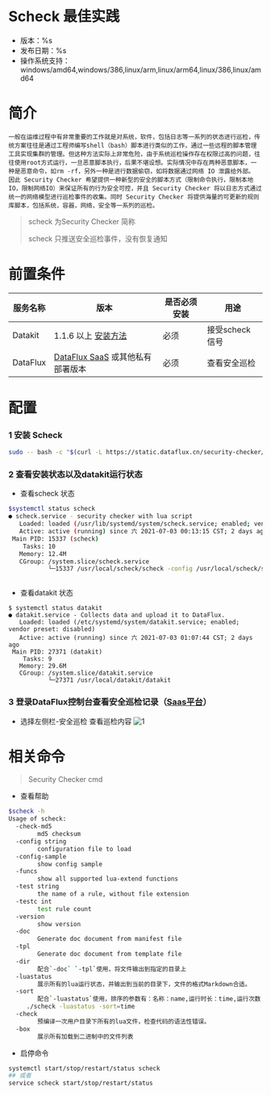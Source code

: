 # Scheck 最佳实践

- 版本：%s
- 发布日期：%s
- 操作系统支持：windows/amd64,windows/386,linux/arm,linux/arm64,linux/386,linux/amd64

# 简介

    一般在运维过程中有非常重要的工作就是对系统，软件，包括日志等一系列的状态进行巡检，传统方案往往是通过工程师编写shell（bash）脚本进行类似的工作，通过一些远程的脚本管理工具实现集群的管理。但这种方法实际上非常危险，由于系统巡检操作存在权限过高的问题，往往使用root方式运行，一旦恶意脚本执行，后果不堪设想。实际情况中存在两种恶意脚本，一种是恶意命令，如rm -rf，另外一种是进行数据偷窃，如将数据通过网络 IO 泄露给外部。 因此 Security Checker 希望提供一种新型的安全的脚本方式（限制命令执行，限制本地IO，限制网络IO）来保证所有的行为安全可控，并且 Security Checker 将以日志方式通过统一的网络模型进行巡检事件的收集。同时 Security Checker 将提供海量的可更新的规则库脚本，包括系统，容器，网络，安全等一系列的巡检。

> scheck 为Security Checker 简称
>
> scheck 只推送安全巡检事件，没有恢复通知



# 前置条件


| 服务名称 | 版本                                                         | 是否必须安装 | 用途            |
| -------- | ------------------------------------------------------------ | ------------ | --------------- |
| Datakit  | 1.1.6 以上 [安装方法](https://www.yuque.com/dataflux/datakit/datakit-install) | 必须         | 接受scheck 信号 |
| DataFlux | [DataFlux SaaS](https://dataflux.cn) 或其他私有部署版本      | 必须         | 查看安全巡检    |




# 配置

### 1 安装 Scheck

```sh
sudo -- bash -c "$(curl -L https://static.dataflux.cn/security-checker/install.sh)"
```



### 2 查看安装状态以及datakit运行状态
- 查看scheck 状态
```sh
$systemctl status scheck
● scheck.service - security checker with lua script
   Loaded: loaded (/usr/lib/systemd/system/scheck.service; enabled; vendor preset: disabled)
   Active: active (running) since 六 2021-07-03 00:13:15 CST; 2 days ago
 Main PID: 15337 (scheck)
    Tasks: 10
   Memory: 12.4M
   CGroup: /system.slice/scheck.service
           └─15337 /usr/local/scheck/scheck -config /usr/local/scheck/scheck.conf
           
```
- 查看datakit 状态
```shell
$ systemctl status datakit
● datakit.service - Collects data and upload it to DataFlux.
   Loaded: loaded (/etc/systemd/system/datakit.service; enabled; vendor preset: disabled)
   Active: active (running) since 六 2021-07-03 01:07:44 CST; 2 days ago
 Main PID: 27371 (datakit)
    Tasks: 9
   Memory: 29.6M
   CGroup: /system.slice/datakit.service
           └─27371 /usr/local/datakit/datakit
```


### 3 登录DataFlux控制台查看安全巡检记录（[Saas平台](https://dataflux.cn)）

- 选择左侧栏-安全巡检 查看巡检内容	![1](https://security-checker-prod.oss-cn-hangzhou.aliyuncs.com/img/bestpractices/2.png)





# 相关命令
> Security Checker cmd
- 查看帮助
```sh
$scheck -h
Usage of scheck:
  -check-md5
    	md5 checksum
  -config string
    	configuration file to load
  -config-sample
    	show config sample
  -funcs
    	show all supported lua-extend functions
  -test string
    	the name of a rule, without file extension
  -testc int
    	test rule count
  -version
    	show version
  -doc 
        Generate doc document from manifest file
  -tpl
        Generate doc document from template file
  -dir
        配合`-doc` `-tpl`使用，将文件输出到指定的目录上
  -luastatus
        展示所有的lua运行状态，并输出到当前的目录下，文件的格式Markdown合适。
  -sort
        配合`-luastatus`使用，排序的参数有：名称：name,运行时长：time,运行次数：count,默认使用count
     ./scheck -luastatus -sort=time
  -check
        预编译一次用户目录下所有的lua文件，检查代码的语法性错误。
  -box
        展示所有加载到二进制中的文件列表
```


- 启停命令 
```sh
systemctl start/stop/restart/status scheck 
## 或者 
service scheck start/stop/restart/status 
``` 

